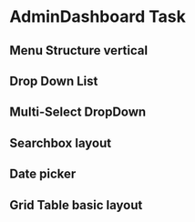 # AdminDashboard Task


## Menu Structure vertical
## Drop Down List
## Multi-Select DropDown
## Searchbox layout
## Date picker
## Grid Table basic layout
